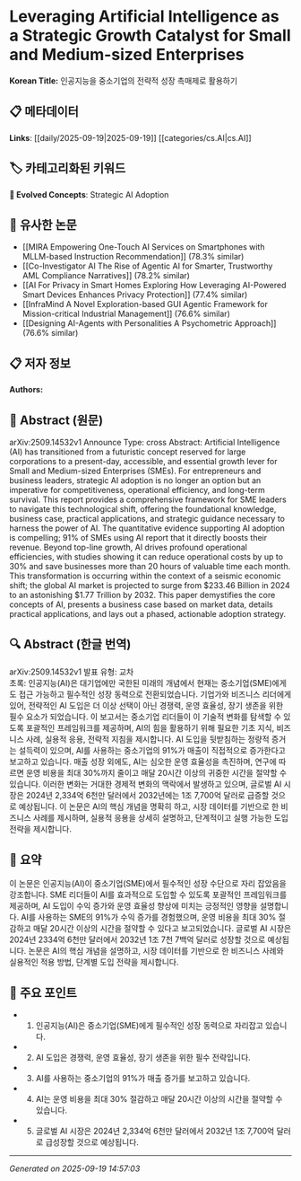 
# Leveraging Artificial Intelligence as a Strategic Growth Catalyst for Small and Medium-sized Enterprises

**Korean Title:** 인공지능을 중소기업의 전략적 성장 촉매제로 활용하기

## 📋 메타데이터

**Links**: [[daily/2025-09-19|2025-09-19]] [[categories/cs.AI|cs.AI]]

## 🏷️ 카테고리화된 키워드
**🚀 Evolved Concepts**: Strategic AI Adoption

## 🔗 유사한 논문
- [[MIRA Empowering One-Touch AI Services on Smartphones with MLLM-based Instruction Recommendation]] (78.3% similar)
- [[Co-Investigator AI The Rise of Agentic AI for Smarter, Trustworthy AML Compliance Narratives]] (78.2% similar)
- [[AI For Privacy in Smart Homes Exploring How Leveraging AI-Powered Smart Devices Enhances Privacy Protection]] (77.4% similar)
- [[InfraMind A Novel Exploration-based GUI Agentic Framework for Mission-critical Industrial Management]] (76.6% similar)
- [[Designing AI-Agents with Personalities A Psychometric Approach]] (76.6% similar)

## 📋 저자 정보

**Authors:** 

## 📄 Abstract (원문)

arXiv:2509.14532v1 Announce Type: cross 
Abstract: Artificial Intelligence (AI) has transitioned from a futuristic concept reserved for large corporations to a present-day, accessible, and essential growth lever for Small and Medium-sized Enterprises (SMEs). For entrepreneurs and business leaders, strategic AI adoption is no longer an option but an imperative for competitiveness, operational efficiency, and long-term survival. This report provides a comprehensive framework for SME leaders to navigate this technological shift, offering the foundational knowledge, business case, practical applications, and strategic guidance necessary to harness the power of AI. The quantitative evidence supporting AI adoption is compelling; 91% of SMEs using AI report that it directly boosts their revenue. Beyond top-line growth, AI drives profound operational efficiencies, with studies showing it can reduce operational costs by up to 30% and save businesses more than 20 hours of valuable time each month. This transformation is occurring within the context of a seismic economic shift; the global AI market is projected to surge from $233.46 Billion in 2024 to an astonishing $1.77 Trillion by 2032. This paper demystifies the core concepts of AI, presents a business case based on market data, details practical applications, and lays out a phased, actionable adoption strategy.

## 🔍 Abstract (한글 번역)

arXiv:2509.14532v1 발표 유형: 교차  
초록: 인공지능(AI)은 대기업에만 국한된 미래의 개념에서 현재는 중소기업(SME)에게도 접근 가능하고 필수적인 성장 동력으로 전환되었습니다. 기업가와 비즈니스 리더에게 있어, 전략적인 AI 도입은 더 이상 선택이 아닌 경쟁력, 운영 효율성, 장기 생존을 위한 필수 요소가 되었습니다. 이 보고서는 중소기업 리더들이 이 기술적 변화를 탐색할 수 있도록 포괄적인 프레임워크를 제공하며, AI의 힘을 활용하기 위해 필요한 기초 지식, 비즈니스 사례, 실용적 응용, 전략적 지침을 제시합니다. AI 도입을 뒷받침하는 정량적 증거는 설득력이 있으며, AI를 사용하는 중소기업의 91%가 매출이 직접적으로 증가한다고 보고하고 있습니다. 매출 성장 외에도, AI는 심오한 운영 효율성을 촉진하며, 연구에 따르면 운영 비용을 최대 30%까지 줄이고 매달 20시간 이상의 귀중한 시간을 절약할 수 있습니다. 이러한 변화는 거대한 경제적 변화의 맥락에서 발생하고 있으며, 글로벌 AI 시장은 2024년 2,334억 6천만 달러에서 2032년에는 1조 7,700억 달러로 급증할 것으로 예상됩니다. 이 논문은 AI의 핵심 개념을 명확히 하고, 시장 데이터를 기반으로 한 비즈니스 사례를 제시하며, 실용적 응용을 상세히 설명하고, 단계적이고 실행 가능한 도입 전략을 제시합니다.

## 📝 요약

이 논문은 인공지능(AI)이 중소기업(SME)에서 필수적인 성장 수단으로 자리 잡았음을 강조합니다. SME 리더들이 AI를 효과적으로 도입할 수 있도록 포괄적인 프레임워크를 제공하며, AI 도입이 수익 증가와 운영 효율성 향상에 미치는 긍정적인 영향을 설명합니다. AI를 사용하는 SME의 91%가 수익 증가를 경험했으며, 운영 비용을 최대 30% 절감하고 매달 20시간 이상의 시간을 절약할 수 있다고 보고되었습니다. 글로벌 AI 시장은 2024년 2334억 6천만 달러에서 2032년 1조 7천 7백억 달러로 성장할 것으로 예상됩니다. 논문은 AI의 핵심 개념을 설명하고, 시장 데이터를 기반으로 한 비즈니스 사례와 실용적인 적용 방법, 단계별 도입 전략을 제시합니다.

## 🎯 주요 포인트

- 1. 인공지능(AI)은 중소기업(SME)에게 필수적인 성장 동력으로 자리잡고 있습니다.

- 2. AI 도입은 경쟁력, 운영 효율성, 장기 생존을 위한 필수 전략입니다.

- 3. AI를 사용하는 중소기업의 91%가 매출 증가를 보고하고 있습니다.

- 4. AI는 운영 비용을 최대 30% 절감하고 매달 20시간 이상의 시간을 절약할 수 있습니다.

- 5. 글로벌 AI 시장은 2024년 2,334억 6천만 달러에서 2032년 1조 7,700억 달러로 급성장할 것으로 예상됩니다.

---

*Generated on 2025-09-19 14:57:03*